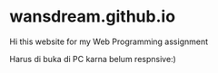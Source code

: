 # wansdream.github.io
Hi this website for my Web Programming assignment

Harus di buka di PC karna belum respnsive:)
